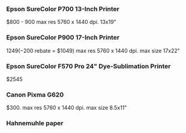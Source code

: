 ### Epson SureColor P700 13-Inch Printer
$800 - 900  max res 5760 x 1440 dpi. 13x19"

### Epson SureColor P900 17-Inch Printer
$1249 (-$200 rebate = $1049) max res 5760 x 1440 dpi. max size 17x22"

### Epson SureColor F570 Pro 24" Dye-Sublimation Printer
$2545

### Canon Pixma G620
$300.  max res 5760 x 1440 dpi.  max size 8.5x11"

### Hahnemuhle paper

